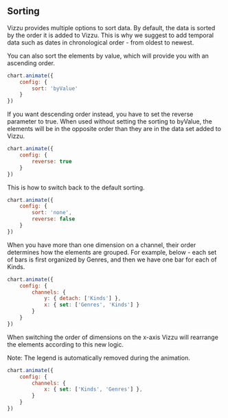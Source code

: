 ## Sorting

Vizzu provides multiple options to sort data. By default, the data is sorted by 
the order it is added to Vizzu. This is why we suggest to add temporal data such 
as dates in chronological order - from oldest to newest.

You can also sort the elements by value, which will provide you with an 
ascending order.

```javascript { "title": "Switch to ascending order..." }
chart.animate({
	config: {
		sort: 'byValue'
	}
})
```

If you want descending order instead, you have to set the reverse parameter to 
true. When used without setting the sorting to byValue, the elements will be in 
the opposite order than they are in the data set added to Vizzu.

```javascript { "title": "...or descending order." }
chart.animate({
	config: {
		reverse: true
	}
})
```

This is how to switch back to the default sorting.

```javascript { "title": "Let's get back to where we were" }
chart.animate({
	config: {
		sort: 'none',
		reverse: false
	}
})
```

When you have more than one dimension on a channel, their order determines how 
the elements are grouped. For example, below - each set of bars
is first organized by Genres, and then we have one bar for each of Kinds.

```javascript { "title": "With two discretes on one axis... " }
chart.animate({
	config: {
		channels: {
			y: { detach: ['Kinds'] },
			x: { set: ['Genres', 'Kinds'] }
		}
	}
})
```

When switching the order of dimensions on the x-axis Vizzu will rearrange the 
elements according to this new logic.

Note: The legend is automatically removed during the animation.

```javascript { "title": "...grouping is determined by their order. " }
chart.animate({
	config: {
		channels: {
			x: { set: ['Kinds', 'Genres'] },
		}
	}
})
```
